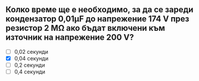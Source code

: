 ## Колко време ще е необходимо, за да се зареди кондензатор 0,01μF до напрежение 174 V през резистор 2 МΩ ако бъдат включени към източник на напрежение 200 V?

<!-- Верният отговор е отбелязан с [X] -->

- [ ] 0,02 секунди
- [X] 0,04 секунди
- [ ] 0,2 секунди
- [ ] 0,4 секунди
